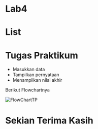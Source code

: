 # Lab4
 
# List

# Tugas Praktikum 

- Masukkan data
- Tampilkan pernyataan
- Menampilkan nilai akhir

Berikut Flowchartnya

![FlowChartTP](https://user-images.githubusercontent.com/92651803/143663488-e220879b-1365-4f50-be67-50cf7a76d75c.png)

# Sekian Terima Kasih
